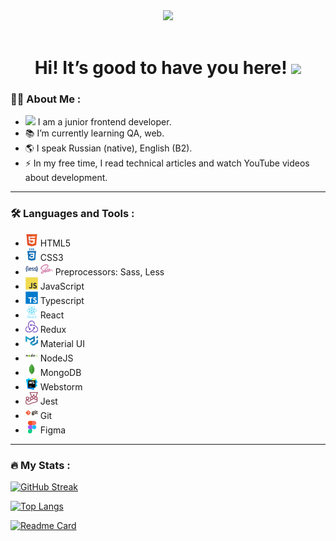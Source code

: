 <div id="header" align="center">
  <img src="https://media.giphy.com/media/v1.Y2lkPTc5MGI3NjExMDRjNzQ4Mjk2YTcxZTVlZTgwMWJiZjgyYTM2ZDkyY2ZhNmRlYzQxMCZlcD12MV9pbnRlcm5hbF9naWZzX2dpZklkJmN0PWc/UqAlDtPrxUIT1yYmFp/giphy-downsized-large.gif" width="200"/>
</div>
<div align="center">
  <img src="https://komarev.com/ghpvc/?username=kalininatonya&style=flat&color=blue" alt=""/>
</div>

<h1 align="center">
  Hi! It’s good to have you here!
  <img src="https://media.giphy.com/media/hvRJCLFzcasrR4ia7z/giphy.gif" width="30px"/>
</h1>


### :woman_technologist: About Me :
+ <img src="https://media.giphy.com/media/WUlplcMpOCEmTGBtBW/giphy.gif" width="25"/> I am a junior frontend developer.
+ :books: I’m currently learning QA, web.
+ :earth_americas: I speak Russian (native), English (B2).
+ :zap: In my free time, I read technical articles and watch YouTube videos about development.
---
### :hammer_and_wrench: Languages and Tools :
+ <img src="https://github.com/devicons/devicon/blob/master/icons/html5/html5-original.svg" title="HTML5" alt="HTML" width="20"/> HTML5
+ <img src="https://github.com/devicons/devicon/blob/master/icons/css3/css3-plain-wordmark.svg"  title="CSS3" alt="CSS" width="20"/> CSS3
+ <img src="https://github.com/devicons/devicon/blob/master/icons/less/less-plain-wordmark.svg"  title="Less" alt="Less" width="20"/> <img src="https://github.com/devicons/devicon/blob/master/icons/sass/sass-original.svg"  title="Sass" alt="Sass" width="20"/> Preprocessors: Sass, Less
+ <img src="https://github.com/devicons/devicon/blob/master/icons/javascript/javascript-original.svg" title="JavaScript" alt="JavaScript" width="20"/> JavaScript
+ <img src="https://github.com/devicons/devicon/blob/master/icons/typescript/typescript-original.svg" title="Typescript" alt="Typescript" width="20"/> Typescript
+ <img src="https://github.com/devicons/devicon/blob/master/icons/react/react-original-wordmark.svg" title="React" alt="React" width="20"/> React
+ <img src="https://github.com/devicons/devicon/blob/master/icons/redux/redux-original.svg" title="Redux" alt="Redux " width="20"/> Redux
+ <img src="https://github.com/devicons/devicon/blob/master/icons/materialui/materialui-original.svg" title="Material UI" alt="Material UI" width="20"/> Material UI
+ <img src="https://github.com/devicons/devicon/blob/master/icons/nodejs/nodejs-original-wordmark.svg" title="NodeJS" alt="NodeJS" width="20"/> NodeJS
+ <img src="https://github.com/devicons/devicon/blob/master/icons/mongodb/mongodb-original.svg" title="MongoDB" alt="MongoDB" width="20"/> MongoDB
+ <img src="https://github.com/devicons/devicon/blob/master/icons/webstorm/webstorm-original.svg" title="Webstorm" alt="Webstorm" width="20"/> Webstorm
+ <img src="https://github.com/devicons/devicon/blob/master/icons/jest/jest-plain.svg" title="Jest" alt="Jest" width="20"/> Jest
+ <img src="https://github.com/devicons/devicon/blob/master/icons/git/git-original-wordmark.svg" title="Git" alt="Git" width="20"/> Git
+ <img src="https://github.com/devicons/devicon/blob/master/icons/figma/figma-original.svg" title="Figma" alt="Figma" width="20"/> Figma
---
### :fire: My Stats :
[![GitHub Streak](http://github-readme-streak-stats.herokuapp.com?user=Tonya&theme=gotham)](https://git.io/streak-stats)

[![Top Langs](https://github-readme-stats.vercel.app/api/top-langs/?username=kalininatonya&theme=gotham)](https://github.com/anuraghazra/github-readme-stats)

[![Readme Card](https://github-readme-stats.vercel.app/api/pin/?username=kalininatonya&repo=fleamarket&theme=gotham)](https://github.com/kalininatonya/fleaMarket)
